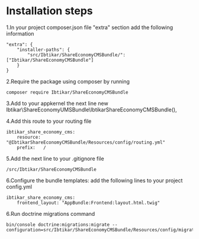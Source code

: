 Installation steps
==================

1.In your project composer.json file "extra" section add the following information

    "extra": {
        "installer-paths": {
            "src/Ibtikar/ShareEconomyCMSBundle/": ["Ibtikar/ShareEconomyCMSBundle"]
        }
    }

2.Require the package using composer by running

    composer require Ibtikar/ShareEconomyCMSBundle

3.Add to your appkernel the next line
    new Ibtikar\ShareEconomyUMSBundle\IbtikarShareEconomyCMSBundle(),

4.Add this route to your routing file

    ibtikar_share_economy_cms:
        resource: "@IbtikarShareEconomyCMSBundle/Resources/config/routing.yml"
        prefix:   /

5.Add the next line to your .gitignore file

    /src/Ibtikar/ShareEconomyCMSBundle

6.Configure the bundle templates: add the following lines to your project config.yml
    
    ibtikar_share_economy_cms:
        frontend_layout: "AppBundle:Frontend:layout.html.twig"

6.Run doctrine migrations command

    bin/console doctrine:migrations:migrate --configuration=src/Ibtikar/ShareEconomyCMSBundle/Resources/config/migrations.yml